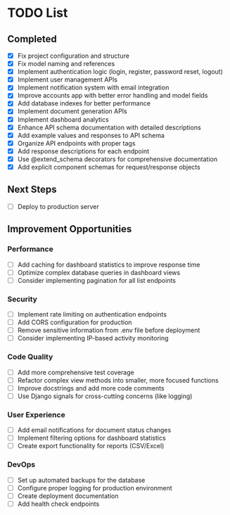 # TODO List

## Completed

- [x] Fix project configuration and structure
- [x] Fix model naming and references
- [x] Implement authentication logic (login, register, password reset, logout)
- [x] Implement user management APIs
- [x] Implement notification system with email integration
- [x] Improve accounts app with better error handling and model fields
- [x] Add database indexes for better performance
- [x] Implement document generation APIs
- [x] Implement dashboard analytics
- [x] Enhance API schema documentation with detailed descriptions
- [x] Add example values and responses to API schema
- [x] Organize API endpoints with proper tags
- [x] Add response descriptions for each endpoint
- [x] Use @extend_schema decorators for comprehensive documentation
- [x] Add explicit component schemas for request/response objects

## Next Steps

- [ ] Deploy to production server

## Improvement Opportunities

### Performance

- [ ] Add caching for dashboard statistics to improve response time
- [ ] Optimize complex database queries in dashboard views
- [ ] Consider implementing pagination for all list endpoints

### Security

- [ ] Implement rate limiting on authentication endpoints
- [ ] Add CORS configuration for production
- [ ] Remove sensitive information from .env file before deployment
- [ ] Consider implementing IP-based activity monitoring

### Code Quality

- [ ] Add more comprehensive test coverage
- [ ] Refactor complex view methods into smaller, more focused functions
- [ ] Improve docstrings and add more code comments
- [ ] Use Django signals for cross-cutting concerns (like logging)

### User Experience

- [ ] Add email notifications for document status changes
- [ ] Implement filtering options for dashboard statistics
- [ ] Create export functionality for reports (CSV/Excel)

### DevOps

- [ ] Set up automated backups for the database
- [ ] Configure proper logging for production environment
- [ ] Create deployment documentation
- [ ] Add health check endpoints

